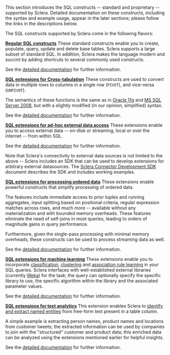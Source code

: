This section introduces the SQL constructs -- standard and proprietary -- supported by Sclera. Detailed documentation on these constructs, including the syntax and example usage, appear in the later sections; please follow the links in the descriptions below.

The SQL constructs supported by Sclera come in the following flavors:

**[Regular SQL constructs](../sclerasql/sqlregular.md)**
These standard constructs enable you to create, populate, query, update and delete base tables. Sclera supports a large subset of standard SQL. In addition, Sclera makes the language modern and succint by adding shortcuts to several commonly used constructs.

See the [detailed documentation](../sclerasql/sqlregular.md) for further information.

**[SQL extensions for Cross-tabulation](../sclerasql/sqlcrosstab.md)**
These constructs are used to convert data in multiple rows to columns in a single row (`PIVOT`), and vice-versa (`UNPIVOT`).

The semantics of these functions is the same as in [Oracle 11g](http://www.oracle.com/technetwork/articles/sql/11g-pivot-097235.html) and [MS SQL Server 2008](http://goo.gl/gzzBgK), but with a slightly modified (in our opinion, simplified) syntax.

See the [detailed documentation](../sclerasql/sqlcrosstab.md) for further information.

**[SQL extensions for ad-hoc external data access](../sclerasql/sqlextdataaccess.md)**
These extensions enable you to access external data -- on-disk or streaming, local or over the internet -- from within SQL.

See the [detailed documentation](../sclerasql/sqlextdataaccess.md) for further information.

Note that Sclera's connectivity to external data sources is not limited to the above -- Sclera includes an SDK that can be used to develop extensions for arbitrary external datasources.  The [Sclera Connector Development SDK](../sdk/sdkintro.md) document describes the SDK and includes working examples.

**[SQL extensions for processing ordered data](../sclerasql/sqlextordered.md)**
These extensions enable powerful constructs that simplify processing of ordered data.

The features include immediate access to prior tuples and running aggregates, input splitting based on positional criteria, regular expression matches across rows, and much more -- available without any materialization and with bounded memory overheads. These features eliminate the need of self-joins in most queries, leading to orders of magnitude gains in query performance.

Furthermore, given the single-pass processing with minimal memory overheads, these constructs can be used to process streaming data as well.

See the [detailed documentation](../sclerasql/sqlextordered.md) for further information.

<!--
**[SQL extension for pattern learning and predictive analytics on ordered data](../sclerasql/sqlextpred.md)**
This extension learns a state machine from ordered datasets. This state machine can be seen as a statistical summary of the underlying events, and can be used to mine insights or predict future events.

A simple example is mining of visitor flow from a website clickstream, and predicting the next page a visitor may visit based on the past behavior.

See the [detailed documentation](../sclerasql/sqlextpred.md) for further information.
-->

**[SQL extensions for machine learning](../sclerasql/sqlextml.md)**
These extensions enable you to incorporate [classification](http://en.wikipedia.org/wiki/Statistical_classification), [clustering](http://en.wikipedia.org/wiki/Cluster_analysis) and [association rule learning](http://en.wikipedia.org/wiki/Association_rule_learning) in your SQL queries. Sclera interfaces with well-established external libraries (currently [Weka](http://www.cs.waikato.ac.nz/ml/weka/)) for the task; the query can optionally specify the specific library to use, the specific algorithm within the library and the associated parameter values.

See the [detailed documentation](../sclerasql/sqlextml.md) for further information.

**[SQL extensions for text analytics](../sclerasql/sqlexttext.md)**
This extension enables Sclera to [identify and extract named entities](http://en.wikipedia.org/wiki/Named-entity_recognition) from free-form text present in a table column.

A simple example is extracting person names, product names and locations from customer tweets; the extracted information can be used by companies to join with the "structured" customer and product data; this enriched data can be analyzed using the extensions mentioned earlier for helpful insights.

See the [detailed documentation](../sclerasql/sqlexttext.md) for further information.
